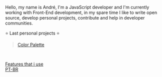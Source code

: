 Hello, my name is André, I'm a JavaScript developer and I'm currently working with Front-End development, in my spare time I like to write open source, develop personal projects, contribute and help in developer communities.

⭐ Last personal projects ⭐  <br/> 
> [Color Palette](https://palettes.andev.gq) 
<br/>

[Features that i use](features-that-i-use.md)<br/>
[PT-BR](pt-br/)<br/>
